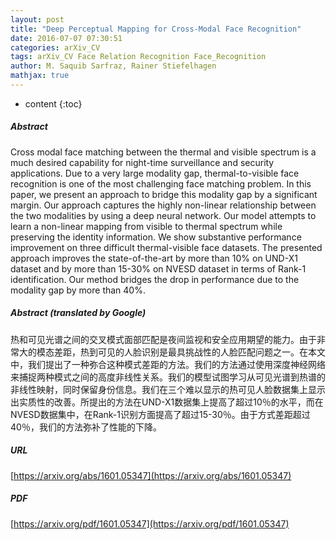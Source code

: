 ```yaml
---
layout: post
title: "Deep Perceptual Mapping for Cross-Modal Face Recognition"
date: 2016-07-07 07:30:51
categories: arXiv_CV
tags: arXiv_CV Face Relation Recognition Face_Recognition
author: M. Saquib Sarfraz, Rainer Stiefelhagen
mathjax: true
---
```


* content
{:toc}

##### Abstract
Cross modal face matching between the thermal and visible spectrum is a much desired capability for night-time surveillance and security applications. Due to a very large modality gap, thermal-to-visible face recognition is one of the most challenging face matching problem. In this paper, we present an approach to bridge this modality gap by a significant margin. Our approach captures the highly non-linear relationship between the two modalities by using a deep neural network. Our model attempts to learn a non-linear mapping from visible to thermal spectrum while preserving the identity information. We show substantive performance improvement on three difficult thermal-visible face datasets. The presented approach improves the state-of-the-art by more than 10\% on UND-X1 dataset and by more than 15-30\% on NVESD dataset in terms of Rank-1 identification. Our method bridges the drop in performance due to the modality gap by more than 40\%.

##### Abstract (translated by Google)
热和可见光谱之间的交叉模式面部匹配是夜间监视和安全应用期望的能力。由于非常大的模态差距，热到可见的人脸识别是最具挑战性的人脸匹配问题之一。在本文中，我们提出了一种弥合这种模式差距的方法。我们的方法通过使用深度神经网络来捕捉两种模式之间的高度非线性关系。我们的模型试图学习从可见光谱到热谱的非线性映射，同时保留身份信息。我们在三个难以显示的热可见人脸数据集上显示出实质性的改善。所提出的方法在UND-X1数据集上提高了超过10％的水平，而在NVESD数据集中，在Rank-1识别方面提高了超过15-30％。由于方式差距超过40％，我们的方法弥补了性能的下降。

##### URL
[https://arxiv.org/abs/1601.05347](https://arxiv.org/abs/1601.05347)

##### PDF
[https://arxiv.org/pdf/1601.05347](https://arxiv.org/pdf/1601.05347)

